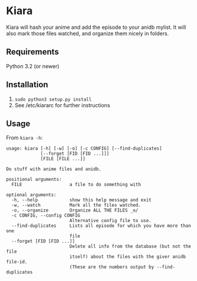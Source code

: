 Kiara
=====

Kiara will hash your anime and add the episode to your anidb mylist.
It will also mark those files watched, and organize them nicely in folders.

Requirements
------------
Python 3.2 (or newer)

Installation
------------
1. `sudo python3 setup.py install`
2. See /etc/kiararc for further instructions

Usage
-----
From `kiara -h`:

	usage: kiara [-h] [-w] [-o] [-c CONFIG] [--find-duplicates]
				 [--forget [FID [FID ...]]]
				 [FILE [FILE ...]]
	
	Do stuff with anime files and anidb.
	
	positional arguments:
	  FILE                  a file to do something with
	
	optional arguments:
	  -h, --help            show this help message and exit
	  -w, --watch           Mark all the files watched.
	  -o, --organize        Organize ALL THE FILES _o/
	  -c CONFIG, --config CONFIG
							Alternative config file to use.
	  --find-duplicates     Lists all episode for which you have more than one
							file
	  --forget [FID [FID ...]]
							Delete all info from the database (but not the file
							itself) about the files with the giver anidb file-id.
							(These are the numbers output by --find-duplicates
